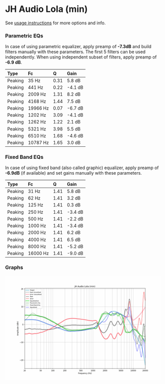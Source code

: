 # JH Audio Lola (min)
See [usage instructions](https://github.com/jaakkopasanen/AutoEq#usage) for more options and info.

### Parametric EQs
In case of using parametric equalizer, apply preamp of **-7.3dB** and build filters manually
with these parameters. The first 5 filters can be used independently.
When using independent subset of filters, apply preamp of **-6.9 dB**.

| Type    | Fc       |    Q | Gain    |
|:--------|:---------|:-----|:--------|
| Peaking | 35 Hz    | 0.31 | 5.8 dB  |
| Peaking | 441 Hz   | 0.22 | -4.1 dB |
| Peaking | 2009 Hz  | 1.31 | 8.2 dB  |
| Peaking | 4168 Hz  | 1.44 | 7.5 dB  |
| Peaking | 19966 Hz | 0.07 | -6.7 dB |
| Peaking | 1202 Hz  | 3.09 | -4.1 dB |
| Peaking | 1262 Hz  | 1.22 | 2.1 dB  |
| Peaking | 5321 Hz  | 3.98 | 5.5 dB  |
| Peaking | 6510 Hz  | 1.68 | -4.6 dB |
| Peaking | 10787 Hz | 1.65 | 3.0 dB  |

### Fixed Band EQs
In case of using fixed band (also called graphic) equalizer, apply preamp of **-6.9dB**
(if available) and set gains manually with these parameters.

| Type    | Fc       |    Q | Gain    |
|:--------|:---------|:-----|:--------|
| Peaking | 31 Hz    | 1.41 | 5.8 dB  |
| Peaking | 62 Hz    | 1.41 | 3.2 dB  |
| Peaking | 125 Hz   | 1.41 | 0.3 dB  |
| Peaking | 250 Hz   | 1.41 | -3.4 dB |
| Peaking | 500 Hz   | 1.41 | -2.2 dB |
| Peaking | 1000 Hz  | 1.41 | -3.4 dB |
| Peaking | 2000 Hz  | 1.41 | 6.2 dB  |
| Peaking | 4000 Hz  | 1.41 | 6.5 dB  |
| Peaking | 8000 Hz  | 1.41 | -5.2 dB |
| Peaking | 16000 Hz | 1.41 | -9.0 dB |

### Graphs
![](./JH%20Audio%20Lola%20(min).png)